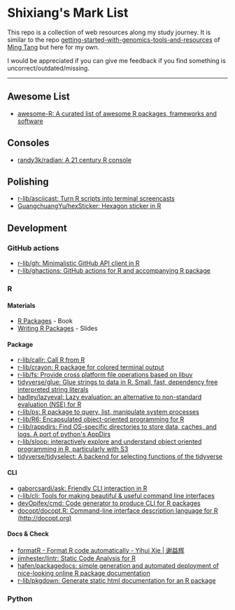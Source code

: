 # Shixiang's Mark List

This repo is a collection of web resources along my study journey.
It is similar to the repo [getting-started-with-genomics-tools-and-resources](https://github.com/crazyhottommy/getting-started-with-genomics-tools-and-resources) of [Ming Tang](https://github.com/crazyhottommy) but here for my own.

I would be appreciated if you can give me feedback if you find something is uncorrect/outdated/missing.

*************************

## Awesome List

- [awesome-R: A curated list of awesome R packages, frameworks and software](https://github.com/qinwf/awesome-R)

## Consoles

- [randy3k/radian: A 21 century R console](https://github.com/randy3k/radian)

## Polishing

- [r-lib/asciicast: Turn R scripts into terminal screencasts](https://github.com/r-lib/asciicast)
- [GuangchuangYu/hexSticker: Hexagon sticker in R](https://github.com/GuangchuangYu/hexSticker/)

## Development

### GitHub actions

- [r-lib/gh: Minimalistic GitHub API client in R](https://github.com/r-lib/gh)
- [r-lib/ghactions: GitHub actions for R and accompanying R package](https://github.com/r-lib/ghactions)
### R

#### Materials

- [R Packages](https://r-pkgs.org/) - Book
- [Writing R Packages](http://www.danieldsjoberg.com/writing-R-packages/) - Slides

#### Package

- [r-lib/callr: Call R from R](https://github.com/r-lib/callr)
- [r-lib/crayon: R package for colored terminal output](https://github.com/r-lib/crayon#readme)
- [r-lib/fs: Provide cross platform file operations based on libuv](https://github.com/r-lib/fs)
- [tidyverse/glue: Glue strings to data in R. Small, fast, dependency free interpreted string literals](https://github.com/tidyverse/glue)
- [hadley/lazyeval: Lazy evaluation: an alternative to non-standard evaluation (NSE) for R](https://github.com/hadley/lazyeval)
- [r-lib/ps: R package to query, list, manipulate system processes](https://github.com/r-lib/ps)
- [r-lib/R6: Encapsulated object-oriented programming for R](https://github.com/r-lib/R6)
- [r-lib/rappdirs: Find OS-specific directories to store data, caches, and logs. A port of python's AppDirs](https://github.com/r-lib/rappdirs)
- [r-lib/sloop: interactively explore and understand object oriented programming in R, particularly with S3](https://github.com/r-lib/sloop)
- [tidyverse/tidyselect: A backend for selecting functions of the tidyverse](https://github.com/tidyverse/tidyselect)


#### CLI

- [gaborcsardi/ask: Friendly CLI interaction in R](https://github.com/gaborcsardi/ask)
- [r-lib/cli: Tools for making beautiful & useful command line interfaces](https://github.com/r-lib/cli)
- [devOpifex/cmd: Code generator to produce CLI for R packages](https://github.com/devOpifex/cmd)
- [docopt/docopt.R: Command-line interface description language for R (http://docopt.org)](https://github.com/docopt/docopt.R)
#### Docs & Check

- [formatR - Format R code automatically - Yihui Xie | 谢益辉](https://yihui.name/formatR)
- [jimhester/lintr: Static Code Analysis for R](https://github.com/jimhester/lintr)
- [hafen/packagedocs: simple generation and automated deployment of nice-looking online R package documentation](https://github.com/hafen/packagedocs)
- [r-lib/pkgdown: Generate static html documentation for an R package](https://github.com/r-lib/pkgdown)






### Python

###
